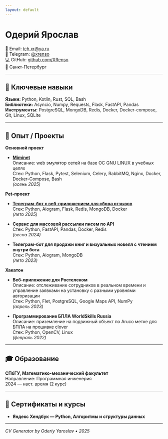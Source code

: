 ```yaml
---
layout: default
---
```


# Одерий Ярослав

📧 Email: [tch.xr@ya.ru](mailto:tch.xr@ya.ru)  
💬 Telegram: [@xrenso](https://t.me/xrenso)  
💻 GitHub: [github.com/XRenso](https://github.com/XRenso)  
📍 Санкт-Петербург

---

## 🔧 Ключевые навыки

**Языки:** Python, Kotlin, Rust, SQL, Bash  
**Библиотеки:** Asyncio, Numpy, Requests, Flask, FastAPI, Pandas  
**Инструменты:** PostgreSQL, MongoDB, Redis, Docker, Docker-compose, Git, Linux, SQLite  

---

## 💼 Опыт / Проекты

**Основной проект**

- **[Miminet](https://github.com/mimi-net/miminet)**  
  Описание: web эмулятор сетей на базе ОС GNU LINUX в учебных целях  
  Стек: Python, Flask, Pytest, Selenium, Celery, RabbitMQ, Nginx, Docker, Docker-Compose, Bash  
  *(осень 2025)*

**Pet-проект**

- **[Телеграм-бот с веб-приложением для сбора отзывов](https://xrenso.github.io/telegram_review_bot/)**  
  Стек: Python, Aiogram, Flask, Redis, MongoDB, Docker  
  *(лето 2025)*

- **Сервис для массовой рассылки писем по API**  
  Стек: Python, FastAPI, Pandas, Docker, Redis  
  *(весна 2024)*

- **Телеграм-бот для продажи книг и визуальных новелл с чтением внутри бота**  
  Стек: Python, Aiogram, MongoDB  
  *(лето 2023)*

**Хакатон**

- **Веб-приложение для Ростелеком**  
  Описание: отслеживание сотрудников в реальном времени и управление заявками на установку с разными уровнями авторизации  
  Стек: Python, Flet, PostgreSQL, Google Maps API, NumPy  
  *(апрель 2023)*

- **Программирование БПЛА WorldSkills Russia**  
  Описание: приземление на подвижный объект по Aruco метке для БПЛА на прошивке clover  
  Стек: Python, OpenCV, Linux  
  *(февраль 2022)*

---

## 🎓 Образование

**СПбГУ, Математико-механический факультет**  
Направление: Программная инженерия  
2024 — наст. время (2 курс)

---

## 📜 Сертификаты и курсы

- **Яндекс Хендбук — Python, Алгоритмы и структуры данных**

---

*CV Generator by Oderiy Yaroslav • 2025*